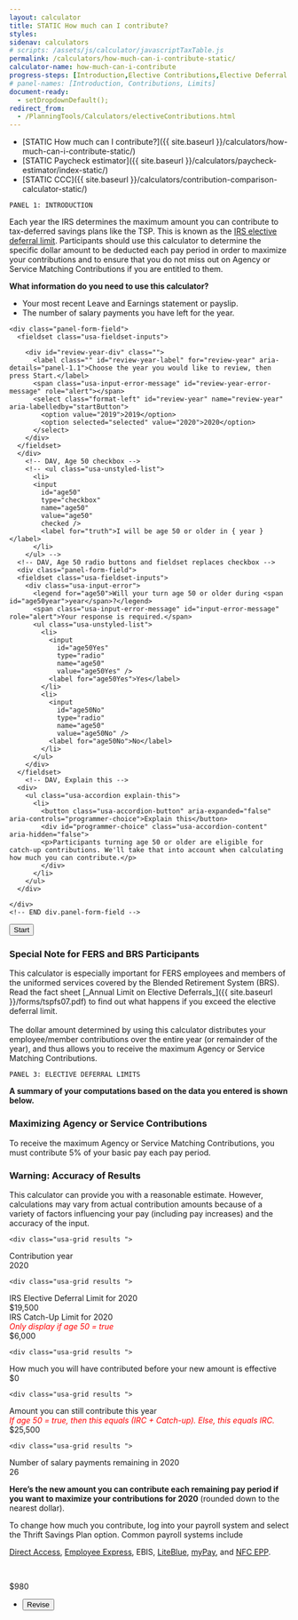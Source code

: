 ```yaml
---
layout: calculator
title: STATIC How much can I contribute?
styles:
sidenav: calculators
# scripts: /assets/js/calculator/javascriptTaxTable.js
permalink: /calculators/how-much-can-i-contribute-static/
calculator-name: how-much-can-i-contribute
progress-steps: [Introduction,Elective Contributions,Elective Deferral Limits]
# panel-names: [Introduction, Contributions, Limits]
document-ready:
  - setDropdownDefault();
redirect_from:
  - /PlanningTools/Calculators/electiveContributions.html
---
```

- [STATIC How much can I contribute?]({{ site.baseurl }}/calculators/how-much-can-i-contribute-static/)
- [STATIC Paycheck estimator]({{ site.baseurl }}/calculators/paycheck-estimator/index-static/)
- [STATIC CCC]({{ site.baseurl }}/calculators/contribution-comparison-calculator-static/)

<code id="panel1">PANEL 1: INTRODUCTION</code>

<div id="panel-1" class="calculator-panel" style="display: block;">
  <p>Each year the IRS determines the maximum amount you can contribute to tax-deferred savings plans like the TSP. This is known as the <a href="/making-contributions/contribution-limits/">IRS elective deferral limit</a>. Participants should use this calculator to determine the specific dollar amount to be deducted each pay period in order to maximize your contributions and to ensure that you do not miss out on Agency or Service Matching Contributions if you are entitled to them.</p>
  <p><strong>What information do you need to use this calculator?</strong></p>

  <ul>
    <li>Your most recent Leave and Earnings statement or payslip.</li>
    <li>The number of salary payments you have left for the year.</li>
  </ul>
<section class="calculator-panel">
  <!-- <div class="dotted-line"></div> -->
    <div><a name="review-year-anchor"></a></div>

    <div class="panel-form-field">
      <fieldset class="usa-fieldset-inputs">

        <div id="review-year-div" class="">
          <label class="" id="review-year-label" for="review-year" aria-details="panel-1.1">Choose the year you would like to review, then press Start.</label>
          <span class="usa-input-error-message" id="review-year-error-message" role="alert"></span>
          <select class="format-left" id="review-year" name="review-year" aria-labelledby="startButton">
            <option value="2019">2019</option>
            <option selected="selected" value="2020">2020</option>
          </select>
        </div>
      </fieldset>
      </div>
        <!-- DAV, Age 50 checkbox -->
        <!-- <ul class="usa-unstyled-list">
          <li>
          <input
            id="age50"
            type="checkbox"
            name="age50"
            value="age50"
            checked />
            <label for="truth">I will be age 50 or older in { year }</label>
          </li>
        </ul> -->
      <!-- DAV, Age 50 radio buttons and fieldset replaces checkbox -->
      <div class="panel-form-field">
      <fieldset class="usa-fieldset-inputs">
        <div class="usa-input-error">
          <legend for="age50">Will your turn age 50 or older during <span id="age50year">year</span>?</legend>
          <span class="usa-input-error-message" id="input-error-message" role="alert">Your response is required.</span>
          <ul class="usa-unstyled-list">
            <li>
              <input
                id="age50Yes"
                type="radio"
                name="age50"
                value="age50Yes" />
              <label for="age50Yes">Yes</label>
            </li>
            <li>
              <input
                id="age50No"
                type="radio"
                name="age50"
                value="age50No" />
              <label for="age50No">No</label>
            </li>
          </ul>
        </div>
      </fieldset>
        <!-- DAV, Explain this -->
      <div>
        <ul class="usa-accordion explain-this">
          <li>
            <button class="usa-accordion-button" aria-expanded="false" aria-controls="programmer-choice">Explain this</button>
            <div id="programmer-choice" class="usa-accordion-content" aria-hidden="false">
            <p>Participants turning age 50 or older are eligible for catch-up contributions. We'll take that into account when calculating how much you can contribute.</p>
            </div>
          </li>
        </ul>
      </div>

    </div>
    <!-- END div.panel-form-field -->
</section>
  <p>
  <button id="startButton" class="usa-button " href="javascript:void(0);" title="" onclick="processPanel(1, 0, 2, 0); return false;">Start</button>
  </p>

  <div class="usa-alert  usa-alert-info ">
  <div class="usa-alert-body">
  <h3 class="usa-alert-heading">Special Note for FERS and BRS Participants</h3>
  <p class="usa-alert-text" markdown="1">
  This calculator is especially important for FERS employees and members of the
  uniformed services covered by the Blended Retirement System (BRS). Read the fact sheet [_Annual Limit on Elective Deferrals_]({{ site.baseurl }}/forms/tspfs07.pdf) to find out what happens if you exceed the elective deferral limit.<br /><br />
  The dollar amount determined by using this calculator distributes your employee/member contributions over the entire year (or remainder of the year), and thus allows you to receive the maximum Agency or Service Matching Contributions.
  </p>
  </div>
  </div>

</div>
<!-- END panel-1 -->

<code id="panel3">PANEL 3: ELECTIVE DEFERRAL LIMITS</code>

<div id="panel-3" class="calculator-panel" style="">

  <p><strong>A summary of your computations based on the data you entered is shown below.</strong></p>

  <div class="usa-alert  usa-alert-info ">
    <div class="usa-alert-body">
        <h3 class="usa-alert-heading">Maximizing Agency or Service Contributions</h3>
        <p class="usa-alert-text">To receive the maximum Agency or Service Matching Contributions, you must contribute 5% of your basic pay each pay period.</p>
    </div>
</div>

  <div class="usa-alert  usa-alert-info ">
    <div class="usa-alert-body">
        <h3 class="usa-alert-heading">Warning: Accuracy of Results</h3>
        <p class="usa-alert-text">This calculator can provide you with a reasonable estimate. However, calculations may vary from actual contribution amounts because of a variety of factors influencing your pay (including pay increases) and the accuracy of the input.</p>
    </div>
</div>

  <div class="results-grid-frame">

    <div class="usa-grid results ">

  <div class="usa-width-two-thirds ">Contribution year<br></div>
  <div class="usa-width-one-third "><span id="contribution-year"><span class="year-choosen">2020</span></span></div>
</div>

    <div class="usa-grid results ">

  <div class="usa-width-two-thirds ">IRS Elective Deferral Limit for <span class="year-choosen">2020</span><br></div>
  <div class="usa-width-one-third "><span id="deferral-limit">$19,500</span></div>
</div>
<!-- DAV, Catch-up contributions limit if age 50 = true -->
<div class="usa-grid results ">

<div class="usa-width-two-thirds ">IRS Catch-Up Limit for <span class="year-choosen">2020</span><br><span style="color: red"><em>Only display if age 50 = true</em></span></div>
<div class="usa-width-one-third "><span id="deferral-limit">$6,000</span></div>
</div>

    <div class="usa-grid results ">

  <div class="usa-width-two-thirds ">How much you will have contributed before your new amount is effective<br></div>
  <div class="usa-width-one-third "><span id="total-contributed">$0</span></div>
</div>

    <div class="usa-grid results ">
<!-- DAV, IRC + Catch-up contributions limit if age 50 = true -->
  <div class="usa-width-two-thirds ">Amount you can still contribute this year<br><span style="color: red"><em>If age 50 = true, then this equals (IRC + Catch-up). Else, this equals IRC.</em></span></div>
  <div class="usa-width-one-third "><span id="amount-available">$25,500</span> </div>
</div>

    <div class="usa-grid results ">

  <div class="usa-width-two-thirds ">Number of salary payments remaining in <span class="year-choosen">2020</span><br></div>
  <div class="usa-width-one-third "><span id="payments-remaining">26</span></div>
</div>

  <div class="usa-grid results ">
  <div class="usa-width-two-thirds ">
  <p><strong>Here’s the new amount you can contribute each remaining pay period if you want to maximize your contributions for <span class="year-choosen">2020</span></strong> (rounded down to the nearest dollar).</p>

  <p>To change how much you contribute, log into your payroll system and select the Thrift Savings Plan option. Common payroll systems include</p>

<p><a href="/exit/?idx=47" rel="nofollow">Direct Access</a>, <a href="/exit/?idx=7" rel="nofollow">Employee Express</a>, EBIS, <a href="/exit/?idx=8" rel="nofollow">LiteBlue</a>, <a href="/exit/?idx=6" rel="nofollow">myPay</a>, and <a href="/exit/?idx=9" rel="nofollow">NFC EPP</a>.</p>

<br></div>
<!-- DAV, (IRC + Catch-up contributions limit) / (pay periods remaining) if age 50 = true -->
  <div class="usa-width-one-third "><span id="new-contribution">$980</span></div>
</div>
  </div>
  <nav><ul class="navigation-buttons">
<li>
<button class="usa-button " href="javascript:void(0);" title="" onclick="showPanel(2); return false;">Revise</button>
</li>
</ul></nav>

</div>
